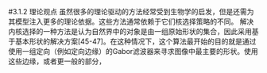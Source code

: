 #3.1.2 理论观点
虽然很多的理论驱动的方法经常受到生物学的启发，但是还需为其模型注入更多的理论依据。这些方法通常依赖于它们核选择策略的不同。
解决内核选择的一种方法是认为自然界中的对象是由一组原始形状的集合，因此采用基于基本形状的解决方案[45-47]。在这种情况下，这个算法最开始的目的就是通过使用一组定向（例如定向边缘）的Gabor滤波器来寻求图像中最主要的形状。使用这些边缘，或者更一般的部分，